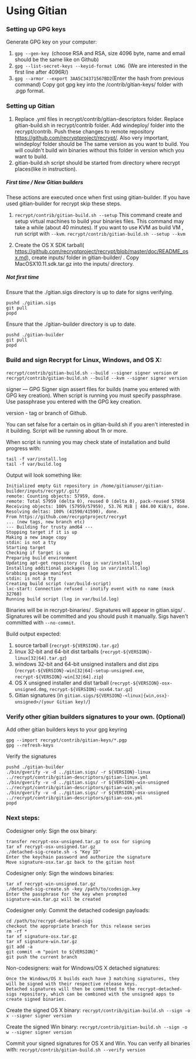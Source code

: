 Using Gitian
====================
### Setting up GPG keys
Generate GPG key on your computer:
1. ```gpg --gen-key ```(choose RSA and RSA, size 4096 byte, name and email should be the same like on Github)
2. ```gpg --list-secret-keys --keyid-format LONG ```(We are interested in the first line after 4096R/)
3. ```gpg --armor --export 3AA5C34371567BD2```(Enter the hash from previous command)
Copy got gpg key into the /contrib/gitian-keys/ folder with .pgp format.
### Setting up Gitian
1. Replace .yml files in recrypt/contrib/gitian-descriptors folder. Replace gitian-build.sh in recrypt/contrib folder. Add windeploy/ folder into the recrypt/contrib. Push these changes to remote repository https://github.com/recryptproject/recrypt/. Also very important, windeploy/ folder should be The same version as you want to build. You will couldn't build win binaries without this folder in version which you want to build.
2. gitian-build.sh script should be started from directory where recrypt places(like in instruction).
##### First time / New Gitian builders
These actions are executed once when first using gitian-builder. If you have used gitian-builder for recrypt skip these steps.
1. ```recrypt/contrib/gitian-build.sh --setup``` This command create and setup virtual machines to build your binaries files. This command may take a while (about 40 minutes). If you want to use KVM as build VM , run script with ```--kvm```.
    ```recrypt/contrib/gitian-build.sh --setup --kvm```

2. Create the OS X SDK tarball( https://github.com/recryptproject/recrypt/blob/master/doc/README_osx.md), create inputs/ folder in gitian-builder/ . Copy MacOSX10.11.sdk.tar.gz into the inputs/ directory.
##### Not first time
Ensure that the ./gitian.sigs directory is up to date for signs verifying.

    pushd ./gitian.sigs
    git pull
    popd

Ensure that the ./gitian-builder directory is up to date.

    pushd ./gitian-builder
    git pull
    popd

### Build and sign Recrypt for Linux, Windows, and OS X:

  ```recrypt/contrib/gitian-build.sh --build --signer signer version``` or 
  ```recrypt/contrib/gitian-build.sh --build --kvm --signer signer version```

signer — GPG Signer sign assert files for builds (name you entered with GPG key creation). When script is running you must specify passphrase. Use passphrase you entered with the GPG key creation. 

version - tag or branch of Github.

You can set false for a certain os in gitian-build.sh if you aren't interested in it building.
Script will be running about 1h or more.

When script is running you may check state of installation and build progress with:

    tail -f var/install.log
    tail -f var/build.log
    
Output will look something like:
    
    Initialized empty Git repository in /home/gitianuser/gitian-builder/inputs/recrypt/.git/
    remote: Counting objects: 57959, done.
    remote: Total 57959 (delta 0), reused 0 (delta 0), pack-reused 57958
    Receiving objects: 100% (57959/57959), 53.76 MiB | 484.00 KiB/s, done.
    Resolving deltas: 100% (41590/41590), done.
    From https://github.com/recryptproject/recrypt
    ... (new tags, new branch etc)
    --- Building for trusty amd64 ---
    Stopping target if it is up
    Making a new image copy
    stdin: is not a tty
    Starting target
    Checking if target is up
    Preparing build environment
    Updating apt-get repository (log in var/install.log)
    Installing additional packages (log in var/install.log)
    Grabbing package manifest
    stdin: is not a tty
    Creating build script (var/build-script)
    lxc-start: Connection refused - inotify event with no name (mask 32768)
    Running build script (log in var/build.log)


Binaries will be in recrypt-binaries/ . Signatures will appear in gitian.sigs/ . Signatures will be committed and you should push it manually. Sigs haven't committed with ```--no-commit```.

Build output expected:

  1. source tarball (`recrypt-${VERSION}.tar.gz`)
  2. linux 32-bit and 64-bit dist tarballs (`recrypt-${VERSION}-linux[32|64].tar.gz`)
  3. windows 32-bit and 64-bit unsigned installers and dist zips (`recrypt-${VERSION}-win[32|64]-setup-unsigned.exe`, `recrypt-${VERSION}-win[32|64].zip`)
  4. OS X unsigned installer and dist tarball (`recrypt-${VERSION}-osx-unsigned.dmg`, `recrypt-${VERSION}-osx64.tar.gz`)
  5. Gitian signatures (in `gitian.sigs/${VERSION}-<linux|{win,osx}-unsigned>/(your Gitian key)/`)

### Verify other gitian builders signatures to your own. (Optional)

Add other gitian builders keys to your gpg keyring

    gpg --import recrypt/contrib/gitian-keys/*.pgp
    gpg --refresh-keys

Verify the signatures

    pushd ./gitian-builder
    ./bin/gverify -v -d ../gitian.sigs/ -r ${VERSION}-linux ../recrypt/contrib/gitian-descriptors/gitian-linux.yml
    ./bin/gverify -v -d ../gitian.sigs/ -r ${VERSION}-win-unsigned ../recrypt/contrib/gitian-descriptors/gitian-win.yml
    ./bin/gverify -v -d ../gitian.sigs/ -r ${VERSION}-osx-unsigned ../recrypt/contrib/gitian-descriptors/gitian-osx.yml
    popd

### Next steps:

Codesigner only: Sign the osx binary:

    transfer recrypt-osx-unsigned.tar.gz to osx for signing
    tar xf recrypt-osx-unsigned.tar.gz
    ./detached-sig-create.sh -s "Key ID"
    Enter the keychain password and authorize the signature
    Move signature-osx.tar.gz back to the gitian host

Codesigner only: Sign the windows binaries:

    tar xf recrypt-win-unsigned.tar.gz
    ./detached-sig-create.sh -key /path/to/codesign.key
    Enter the passphrase for the key when prompted
    signature-win.tar.gz will be created

Codesigner only: Commit the detached codesign payloads:

    cd /path/to/recrypt-detached-sigs
    checkout the appropriate branch for this release series
    rm -rf *
    tar xf signature-osx.tar.gz
    tar xf signature-win.tar.gz
    git add -a
    git commit -m "point to ${VERSION}"
    git push the current branch

Non-codesigners: wait for Windows/OS X detached signatures:

    Once the Windows/OS X builds each have 3 matching signatures, they will be signed with their respective release keys.
    Detached signatures will then be committed to the recrypt-detached-sigs repository, which can be combined with the unsigned apps to create signed binaries.

Create the signed OS X binary:
```recrypt/contrib/gitian-build.sh --sign -o x --signer signer version```

Create the signed Win binary:
```recrypt/contrib/gitian-build.sh --sign -o w --signer signer version```

Commit your signed signatures for OS X and Win.
You can verify all binaries with:
```recrypt/contrib/gitian-build.sh --verify version```